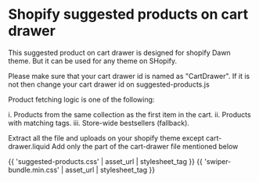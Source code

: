 # Shopify suggested products on cart drawer

This suggested product on cart drawer is designed for shopify Dawn theme.
But it can be used for any theme on SHopify.

Please make sure that your cart drawer id is named as "CartDrawer".
If it is not then change your cart drawer id on suggested-products.js

Product fetching logic is one of the following:

i. Products from the same collection as the first item in the cart.
ii. Products with matching tags.
iii. Store-wide bestsellers (fallback).

Extract all the file and uploads on your shopify theme except cart-drawer.liquid
Add only the part of the cart-drawer file mentioned below


<!-- Add these css and js links on your cart-drawer liquid file -->
<!-- links Start -->
{{ 'suggested-products.css' | asset_url | stylesheet_tag }}
{{ 'swiper-bundle.min.css' | asset_url | stylesheet_tag }}
<script src="{{ 'suggested-products.js' | asset_url }}" defer="defer"></script>
<script src="{{ 'swiper-bundle.min.js' | asset_url }}" defer="defer"></script>
<!-- links end -->

<!-- Add this block before cart drawer subtotal or before cart-drawer-footer   -->

<div id="related-products" class="related-products-section" style="padding: 20px;">
    <div class="swiper related-swiper">
      <div class="swiper-wrapper" id="related-products-list">
        <!-- JS will inject product slides here -->
      </div>
        <!-- dot buttons go here -->
      <div class="swiper-pagination"></div>
    </div>
</div>
